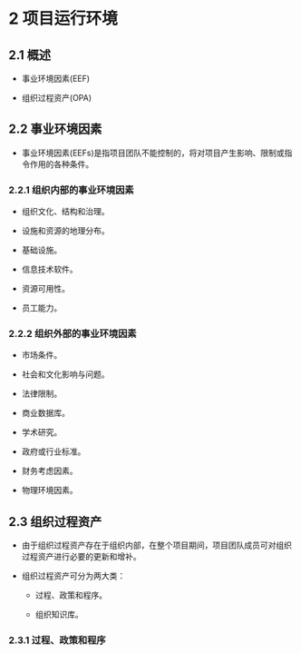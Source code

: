 # 2 项目运行环境

## 2.1 概述

* 事业环境因素(EEF)

* 组织过程资产(OPA)

## 2.2 事业环境因素

* 事业环境因素(EEFs)是指项目团队不能控制的，将对项目产生影响、限制或指令作用的各种条件。

### 2.2.1 组织内部的事业环境因素

* 组织文化、结构和治理。

* 设施和资源的地理分布。

* 基础设施。

* 信息技术软件。

* 资源可用性。

* 员工能力。

### 2.2.2 组织外部的事业环境因素

* 市场条件。

* 社会和文化影响与问题。

* 法律限制。

* 商业数据库。

* 学术研究。

* 政府或行业标准。

* 财务考虑因素。

* 物理环境因素。

## 2.3 组织过程资产

* 由于组织过程资产存在于组织内部，在整个项目期间，项目团队成员可对组织过程资产进行必要的更新和增补。

* 组织过程资产可分为两大类：
  
    * 过程、政策和程序。

    * 组织知识库。

### 2.3.1 过程、政策和程序

